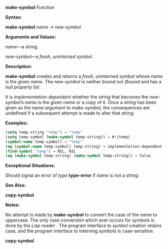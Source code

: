 **make-symbol** *Function* 



**Syntax:** 



**make-symbol** *name → new-symbol* 



**Arguments and Values:** 



*name*—a *string*. 



*new-symbol*—a *fresh*, *uninterned symbol*. 



**Description:** 



**make-symbol** creates and returns a *fresh*, *uninterned symbol* whose *name* is the given *name*. The *new-symbol* is neither *bound* nor *fbound* and has a *null property list*. 



It is *implementation-dependent* whether the *string* that becomes the *new-symbol*’s *name* is the given *name* or a copy of it. Once a *string* has been given as the *name argument* to *make-symbol*, the consequences are undefined if a subsequent attempt is made to alter that *string*. 



**Examples:**
```lisp
(setq temp-string "temp") → "temp" 
(setq temp-symbol (make-symbol temp-string)) → #:|temp| 
(symbol-name temp-symbol) → "temp" 
(eq (symbol-name temp-symbol) temp-string) → implementation-dependent 
(find-symbol "temp") → NIL, NIL 
(eq (make-symbol temp-string) (make-symbol temp-string)) → false 
```
**Exceptional Situations:** 



Should signal an error of *type* **type-error** if *name* is not a *string*. 



**See Also:** 



**copy-symbol** 



**Notes:** 



No attempt is made by **make-symbol** to convert the case of the *name* to uppercase. The only case conversion which ever occurs for *symbols* is done by the *Lisp reader* . The program interface to *symbol* creation retains case, and the program interface to interning symbols is case-sensitive. 







 



 



**copy-symbol** 



